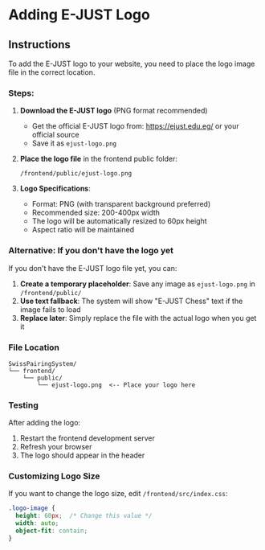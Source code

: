 # Adding E-JUST Logo

## Instructions

To add the E-JUST logo to your website, you need to place the logo image file in the correct location.

### Steps:

1. **Download the E-JUST logo** (PNG format recommended)
   - Get the official E-JUST logo from: https://ejust.edu.eg/ or your official source
   - Save it as `ejust-logo.png`

2. **Place the logo file** in the frontend public folder:
   ```
   /frontend/public/ejust-logo.png
   ```

3. **Logo Specifications**:
   - Format: PNG (with transparent background preferred)
   - Recommended size: 200-400px width
   - The logo will be automatically resized to 60px height
   - Aspect ratio will be maintained

### Alternative: If you don't have the logo yet

If you don't have the E-JUST logo file yet, you can:

1. **Create a temporary placeholder**: Save any image as `ejust-logo.png` in `/frontend/public/`
2. **Use text fallback**: The system will show "E-JUST Chess" text if the image fails to load
3. **Replace later**: Simply replace the file with the actual logo when you get it

### File Location
```
SwissPairingSystem/
└── frontend/
    └── public/
        └── ejust-logo.png  <-- Place your logo here
```

### Testing
After adding the logo:
1. Restart the frontend development server
2. Refresh your browser
3. The logo should appear in the header

### Customizing Logo Size
If you want to change the logo size, edit `/frontend/src/index.css`:

```css
.logo-image {
  height: 60px;  /* Change this value */
  width: auto;
  object-fit: contain;
}
```
